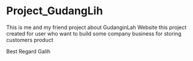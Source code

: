# Project_GudangLih
This is me and my friend project about GudanginLah Website
this project created for user who want to build some company business for storing customers product


Best Regard
Galih
